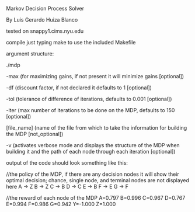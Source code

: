Markov Decision Process Solver

By Luis Gerardo Huiza Blanco

tested on snappy1.cims.nyu.edu

compile just typing make to use the included Makefile

argument structure: 

./mdp

-max (for maximizing gains, if not present it will minimize gains [optional])

-df (discount factor, if not declared it defaults to 1 [optional])

-tol (tolerance of difference of iterations, defaults to 0.001 [optional])

-iter (max number of iterations to be done on the MDP, defaults to 150 [optional])

[file_name] (name of the file from which to take the information for building the MDP [not_optional])

-v (activates verbose mode and displays the structure of the MDP when building it and the path of each node through each iteration [optional])

output of the code should look something like this:

//the policy of the MDP, if there are any decision nodes it will show their optimal decision; chance, single node, and terminal nodes are not displayed here
A -> Z
B -> Z
C -> B
D -> C
E -> B
F -> E
G -> F

//the reward of each node of the MDP
A=0.797 B=0.996 C=0.967 D=0.767 E=0.994 F=0.986 G=0.942 Y=-1.000 Z=1.000